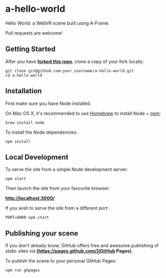 # a-hello-world

Hello World: a WebVR scene built using A-Frame.

Pull requests are welcome!


## Getting Started

After you have __[forked this repo](https://github.com/aframevr/a-hello-world/fork)__, clone a copy of your fork locally:

    git clone git@github.com:your_username/a-hello-world.git
    cd a-hello-world


## Installation

First make sure you have Node installed.

On Mac OS X, it's recommended to use [Homebrew](http://brew.sh/) to install Node + [npm](https://www.npmjs.com):

    brew install node

To install the Node dependencies:

    npm install


## Local Development

To serve the site from a simple Node development server:

    npm start

Then launch the site from your favourite browser:

[__http://localhost:3000/__](http://localhost:3000/)

If you wish to serve the site from a different port:

    PORT=8000 npm start


## Publishing your scene

If you don't already know, GitHub offers free and awesome publishing of static sites via __[https://pages.github.com/](GitHub Pages)__.

To publish the scene to your personal GitHub Pages:

    npm run ghpages
